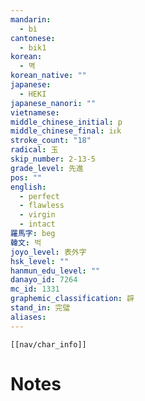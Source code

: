 ```yaml
---
mandarin:
  - bì
cantonese:
  - bik1
korean:
  - 벽
korean_native: ""
japanese:
  - HEKI
japanese_nanori: ""
vietnamese:
middle_chinese_initial: p
middle_chinese_final: iᴇk
stroke_count: "18"
radical: 玉
skip_number: 2-13-5
grade_level: 先進
pos: ""
english:
  - perfect
  - flawless
  - virgin
  - intact
羅馬字: beg
韓文: 벅
joyo_level: 表外字
hsk_level: ""
hanmun_edu_level: ""
danayo_id: 7264
mc_id: 1331
graphemic_classification: 辟
stand_in: 完璧
aliases:
---
```

```meta-bind-embed
[[nav/char_info]]
```

# Notes
